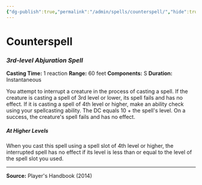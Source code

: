 ```yaml
---
{"dg-publish":true,"permalink":"/admin/spells/counterspell/","hide":true,"updated":"2025-08-11T11:53:29.344+01:00"}
---
```


# Counterspell
### *3rd-level Abjuration Spell*
**Casting Time:** 1 reaction
**Range:** 60 feet
**Components:** S
**Duration:** Instantaneous

You attempt to interrupt a creature in the process of casting a spell. If the creature is casting a spell of 3rd level or lower, its spell fails and has no effect. If it is casting a spell of 4th level or higher, make an ability check using your spellcasting ability. The DC equals 10 + the spell's level. On a success, the creature's spell fails and has no effect.

##### At Higher Levels
When you cast this spell using a spell slot of 4th level or higher, the interrupted spell has no effect if its level is less than or equal to the level of the spell slot you used.

---
**Source:** Player's Handbook (2014)